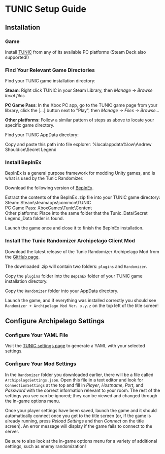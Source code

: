 # TUNIC Setup Guide

## Installation

### Game

Install [TUNIC](https://tunicgame.com/) from any of its available PC platforms (Steam Deck also supported!)

### Find Your Relevant Game Directories

Find your TUNIC game installation directory:

**Steam**: Right click TUNIC in your Steam Library, then *Manage → Browse local files*

**PC Game Pass**: In the Xbox PC app, go to the TUNIC game page from your library, click the [...] button next to "Play", then 
*Manage → Files → Browse...*

**Other platforms**: Follow a similar pattern of steps as above to locate your specific game directory.

Find your TUNIC AppData directory:

Copy and paste this path into file explorer: %localappdata%low\Andrew Shouldice\Secret Legend

### Install BepInEx

BepInEx is a general purpose framework for modding Unity games, and is what is used by the Tunic Randomizer.

Download the following version of [BepInEx](https://builds.bepinex.dev/projects/bepinex_be/572/BepInEx_UnityIL2CPP_x64_9c2b17f_6.0.0-be.572.zip).

Extract the contents of the BepInEx .zip file into your TUNIC game directory:<br>
Steam: Steam\steamapps\common\TUNIC<br>
PC Game Pass: XboxGames\Tunic\Content<br>
Other platforms: Place into the same folder that the Tunic_Data/Secret Legend_Data folder is found.

Launch the game once and close it to finish the BepInEx installation.

### Install The Tunic Randomizer Archipelago Client Mod

Download the latest release of the Tunic Randomizer Archipelago Mod from the [GitHub page](https://github.com/silent-destroyer/tunic-randomizer-archipelago/releases/latest).

The downloaded .zip will contain two folders: `plugins` and `Randomizer`.

Copy the `plugins` folder into the `BepInEx` folder of your TUNIC game installation directory.

Copy the `Randomizer` folder into your AppData directory.

Launch the game, and if everything was installed correctly you should see `Randomizer + Archipelago Mod Ver. x.y.z` on the top left of the title screen!

## Configure Archipelago Settings

### Configure Your YAML File

Visit the [TUNIC settings page](/games/Tunic/player-settings) to generate a YAML with your selected settings.

### Configure Your Mod Settings
In the `Randomizer` folder you downloaded earlier, there will be a file called `ArchipelagoSettings.json`. 
Open this file in a text editor and look for `ConnectionSettings` at the top and fill in *Player*, *Hostname*, *Port*, and *Password* with the correct
information relevant to your room. The rest of the settings you see can be ignored; they can be viewed and changed through the in-game options menu.

Once your player settings have been saved, launch the game and it should automatically connect once you get to the title screen 
(or, if the game is already running, press *Reload Settings* and then *Connect* on the title screen). An error message will display if
the game fails to connect to the server.

Be sure to also look at the in-game options menu for a variety of additional settings, such as enemy randomization!
